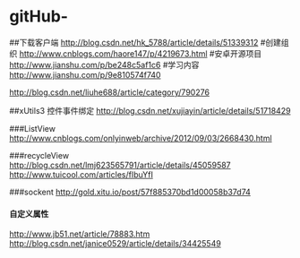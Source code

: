 # gitHub-

##下载客户端
http://blog.csdn.net/hk_5788/article/details/51339312
#创建组织
http://www.cnblogs.com/haore147/p/4219673.html
#安卓开源项目
http://www.jianshu.com/p/be248c5af1c6
#学习内容
http://www.jianshu.com/p/9e810574f740

http://blog.csdn.net/liuhe688/article/category/790276

##xUtils3 控件事件绑定
http://blog.csdn.net/xujiayin/article/details/51718429

###ListView 
http://www.cnblogs.com/onlyinweb/archive/2012/09/03/2668430.html

###recycleView
http://blog.csdn.net/lmj623565791/article/details/45059587
http://www.tuicool.com/articles/fIbuYfI

###sockent
http://gold.xitu.io/post/57f885370bd1d00058b37d74

#### 自定义属性
http://www.jb51.net/article/78883.htm
http://blog.csdn.net/janice0529/article/details/34425549

